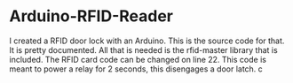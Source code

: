 # Arduino-RFID-Reader
I created a RFID door lock with an Arduino. This is the source code for that. It is pretty documented. All that is needed is the rfid-master library that is included. The RFID card code can be changed on line 22. This code is meant to power a relay for 2 seconds, this disengages a door latch.
c
